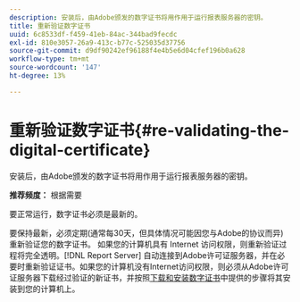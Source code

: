 ```yaml
---
description: 安装后，由Adobe颁发的数字证书将用作用于运行报表服务器的密钥。
title: 重新验证数字证书
uuid: 6c8533df-f459-41eb-84ac-344bad9fecdc
exl-id: 810e3057-26a9-413c-b77c-525035d37756
source-git-commit: d9df90242ef96188f4e4b5e6d04cfef196b0a628
workflow-type: tm+mt
source-wordcount: '147'
ht-degree: 13%

---
```


# 重新验证数字证书{#re-validating-the-digital-certificate}

安装后，由Adobe颁发的数字证书将用作用于运行报表服务器的密钥。

**推荐频度：** 根据需要

要正常运行，数字证书必须是最新的。

要保持最新，必须定期(通常每30天，但具体情况可能因您与Adobe的协议而异)重新验证您的数字证书。 如果您的计算机具有 Internet 访问权限，则重新验证过程将完全透明。[!DNL Report Server] 自动连接到Adobe许可证服务器，并在必要时重新验证证书。如果您的计算机没有Internet访问权限，则必须从Adobe许可证服务器下载经过验证的新证书，并按照[下载和安装数字证书](../../../home/c-rpt-oview/c-inst-rpt/c-install-dig-cert/c-install-dig-cert.md#concept-5a61fc67df3643598c7c403962075f76)中提供的步骤将其安装到您的计算机上。
